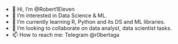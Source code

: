- 👋 Hi, I’m @Robert1Eleven
- 👀 I’m interested in Data Science & ML.
- 🌱 I’m currently learning R, Python and its DS and ML libraries. 
- 💞️ I’m looking to collaborate on data analyst, data scientist tasks.
- 📫 How to reach me: Telegram @r0bertaga

<!---
Robert1Eleven/Robert1Eleven is a ✨ special ✨ repository because its `README.md` (this file) appears on your GitHub profile.
You can click the Preview link to take a look at your changes.
--->
